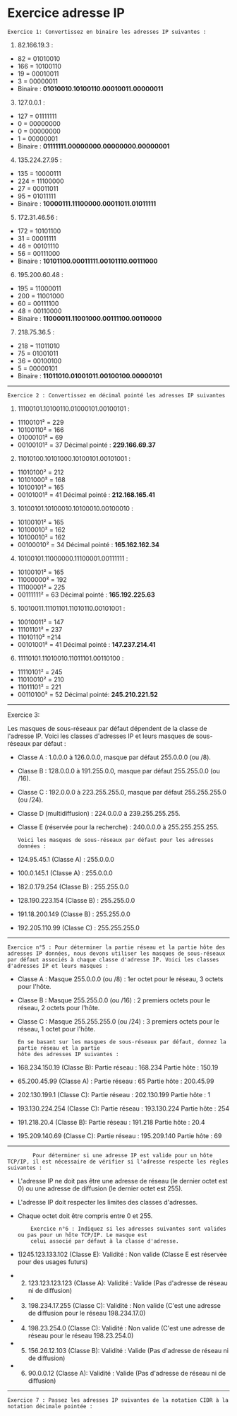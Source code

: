 # Exercice adresse IP



    Exercice 1: Convertissez en binaire les adresses IP suivantes :

1) 82.166.19.3 :
- 82 = 01010010
- 166 = 10100110
- 19 = 00010011
- 3 = 00000011
- Binaire : ****01010010.10100110.00010011.00000011****


3) 127.0.0.1 :
- 127 = 01111111
- 0 = 00000000
- 0 = 00000000
- 1 = 00000001
- Binaire : ****01111111.00000000.00000000.00000001****

4) 135.224.27.95 :
- 135 = 10000111
- 224 = 11100000
- 27 = 00011011
- 95 = 01011111
- Binaire : ****10000111.11100000.00011011.01011111****

5) 172.31.46.56 :
- 172 = 10101100
- 31 = 00011111
- 46 = 00101110
- 56 = 00111000
- Binaire : ****10101100.00011111.00101110.00111000****

6) 195.200.60.48 :
- 195 = 11000011
- 200 = 11001000
- 60 = 00111100
- 48 = 00110000
- Binaire : ****11000011.11001000.00111100.00110000****

7) 218.75.36.5 :
- 218 = 11011010
- 75 = 01001011
- 36 = 00100100
- 5 = 00000101
- Binaire : ****11011010.01001011.00100100.00000101****

----------------------

    Exercice 2 : Convertissez en décimal pointé les adresses IP suivantes

1) 11100101.10100110.01000101.00100101 :
- 11100101² = 229
- 10100110² = 166
- 01000101² = 69
- 00100101² = 37
Décimal pointé : ****229.166.69.37****


2) 11010100.10101000.10100101.00101001 :
- 11010100² = 212
- 10101000² = 168
- 10100101² = 165
- 00101001² = 41 
Décimal pointé : ****212.168.165.41****


3) 10100101.10100010.10100010.00100010 :
- 10100101² = 165
- 10100010² = 162
- 10100010² = 162
- 00100010² = 34
Décimal pointé : ****165.162.162.34****


4) 10100101.11000000.11100001.00111111 :
- 10100101² = 165 
- 11000000² = 192
- 11100001² = 225
- 00111111² = 63 
Décimal pointé : ****165.192.225.63****


5) 10010011.11101101.11010110.00101001 :
- 10010011² = 147
- 11101101² = 237
- 11010110² =214
- 00101001² = 41
Décimal pointé : ****147.237.214.41****


6) 11110101.11010010.11011101.00110100 :
- 11110101² = 245 
- 11010010² = 210
- 11011101² = 221
- 00110100² = 52 
Décimal pointé: ****245.210.221.52****

---------------------------------

Exercice 3: 

Les masques de sous-réseaux par défaut dépendent de la classe de l'adresse IP. Voici les classes d'adresses IP et leurs masques de sous-réseaux par défaut :

- Classe A : 1.0.0.0 à 126.0.0.0, masque par défaut 255.0.0.0 (ou /8).

- Classe B : 128.0.0.0 à 191.255.0.0, masque par défaut 255.255.0.0 (ou /16).

- Classe C : 192.0.0.0 à 223.255.255.0, masque par défaut 255.255.255.0 (ou /24).

- Classe D (multidiffusion) : 224.0.0.0 à 239.255.255.255.

- Classe E (réservée pour la recherche) : 240.0.0.0 à 255.255.255.255.


      Voici les masques de sous-réseaux par défaut pour les adresses données :

- 124.95.45.1 (Classe A) : 255.0.0.0

- 100.0.145.1 (Classe A) : 255.0.0.0

- 182.0.179.254 (Classe B) : 255.255.0.0

- 128.190.223.154 (Classe B) : 255.255.0.0

- 191.18.200.149 (Classe B) : 255.255.0.0

- 192.205.110.99 (Classe C) : 255.255.255.0

--------------------------------------------

    Exercice n°5 : Pour déterminer la partie réseau et la partie hôte des adresses IP données, nous devons utiliser les masques de sous-réseaux par défaut associés à chaque classe d'adresse IP. Voici les classes d'adresses IP et leurs masques :


- Classe A : Masque 255.0.0.0 (ou /8) : 1er octet pour le réseau, 3 octets pour l'hôte.
- Classe B : Masque 255.255.0.0 (ou /16) : 2 premiers octets pour le réseau, 2 octets pour l'hôte.
- Classe C : Masque 255.255.255.0 (ou /24) : 3 premiers octets pour le réseau, 1 octet pour l'hôte.

      En se basant sur les masques de sous-réseaux par défaut, donnez la partie réseau et la partie
      hôte des adresses IP suivantes :

- 168.234.150.19 (Classe B):
Partie réseau : 168.234
Partie hôte : 150.19

- 65.200.45.99 (Classe A) :
Partie réseau : 65
Partie hôte : 200.45.99

- 202.130.199.1 (Classe C):
Partie réseau : 202.130.199
Partie hôte : 1

- 193.130.224.254 (Classe C):
Partie réseau : 193.130.224
Partie hôte : 254

- 191.218.20.4 (Classe B):
Partie réseau : 191.218
Partie hôte : 20.4

- 195.209.140.69 (Classe C):
Partie réseau : 195.209.140
Partie hôte : 69

-----------------------------------


            Pour déterminer si une adresse IP est valide pour un hôte TCP/IP, il est nécessaire de vérifier si l'adresse respecte les règles suivantes :

- L'adresse IP ne doit pas être une adresse de réseau (le dernier octet est 0) ou une adresse de diffusion (le dernier octet est 255).

- L'adresse IP doit respecter les limites des classes d'adresses.

- Chaque octet doit être compris entre 0 et 255.

          Exercice n°6 : Indiquez si les adresses suivantes sont valides ou pas pour un hôte TCP/IP. Le masque est
          celui associé par défaut à la classe d'adresse.

- 1)245.123.133.102 (Classe E):
Validité : Non valide (Classe E est réservée pour des usages futurs)

- 2) 123.123.123.123 (Classe A):
Validité : Valide (Pas d'adresse de réseau ni de diffusion)

- 3) 198.234.17.255 (Classe C):
Validité : Non valide (C'est une adresse de diffusion pour le réseau 198.234.17.0)

- 4) 198.23.254.0 (Classe C):
Validité : Non valide (C'est une adresse de réseau pour le réseau 198.23.254.0)

- 5) 156.26.12.103 (Classe B):
Validité : Valide (Pas d'adresse de réseau ni de diffusion)

- 6) 90.0.0.12 (Classe A):
Validité : Valide (Pas d'adresse de réseau ni de diffusion)

--------------------------------------

    Exercice 7 : Passez les adresses IP suivantes de la notation CIDR à la notation décimale pointée :

